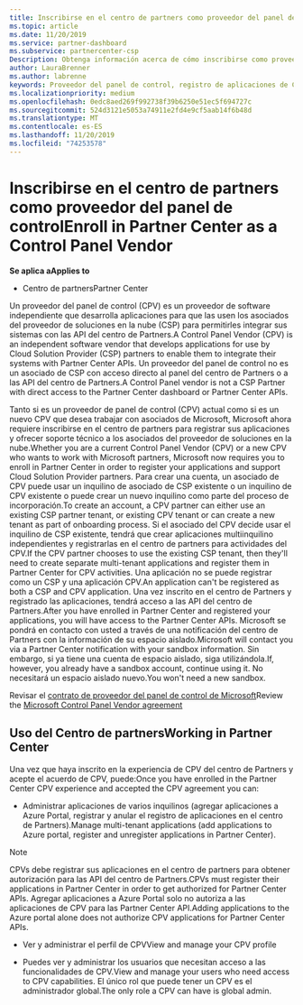 ```yaml
---
title: Inscribirse en el centro de partners como proveedor del panel de control | Centro de Partners
ms.topic: article
ms.date: 11/20/2019
ms.service: partner-dashboard
ms.subservice: partnercenter-csp
Description: Obtenga información acerca de cómo inscribirse como proveedor del panel de control (CPV) en el centro de Partners.
author: LauraBrenner
ms.author: labrenne
keywords: Proveedor del panel de control, registro de aplicaciones de CPV y administración de aplicaciones de CPV
ms.localizationpriority: medium
ms.openlocfilehash: 0edc8aed269f992738f39b6250e51ec5f694727c
ms.sourcegitcommit: 524d3121e5053a74911e2fd4e9cf5aab14f6b48d
ms.translationtype: MT
ms.contentlocale: es-ES
ms.lasthandoff: 11/20/2019
ms.locfileid: "74253578"
---
```

# <a name="enroll-in-partner-center-as-a-control-panel-vendor"></a><span data-ttu-id="65d05-104">Inscribirse en el centro de partners como proveedor del panel de control</span><span class="sxs-lookup"><span data-stu-id="65d05-104">Enroll in Partner Center as a Control Panel Vendor</span></span>

<span data-ttu-id="65d05-105">**Se aplica a**</span><span class="sxs-lookup"><span data-stu-id="65d05-105">**Applies to**</span></span>

- <span data-ttu-id="65d05-106">Centro de partners</span><span class="sxs-lookup"><span data-stu-id="65d05-106">Partner Center</span></span>

<span data-ttu-id="65d05-107">Un proveedor del panel de control (CPV) es un proveedor de software independiente que desarrolla aplicaciones para que las usen los asociados del proveedor de soluciones en la nube (CSP) para permitirles integrar sus sistemas con las API del centro de Partners.</span><span class="sxs-lookup"><span data-stu-id="65d05-107">A Control Panel Vendor (CPV) is an independent software vendor that develops applications for use by Cloud Solution Provider (CSP) partners to enable them to integrate their systems with Partner Center APIs.</span></span> <span data-ttu-id="65d05-108">Un proveedor del panel de control no es un asociado de CSP con acceso directo al panel del centro de Partners o a las API del centro de Partners.</span><span class="sxs-lookup"><span data-stu-id="65d05-108">A Control Panel vendor is not a CSP Partner with direct access to the Partner Center dashboard or Partner Center APIs.</span></span>

<span data-ttu-id="65d05-109">Tanto si es un proveedor de panel de control (CPV) actual como si es un nuevo CPV que desea trabajar con asociados de Microsoft, Microsoft ahora requiere inscribirse en el centro de partners para registrar sus aplicaciones y ofrecer soporte técnico a los asociados del proveedor de soluciones en la nube.</span><span class="sxs-lookup"><span data-stu-id="65d05-109">Whether you are a current Control Panel Vendor (CPV) or a new CPV who wants to work with Microsoft partners, Microsoft now requires you to enroll in Partner Center in order to register your applications and support Cloud Solution Provider partners.</span></span> <span data-ttu-id="65d05-110">Para crear una cuenta, un asociado de CPV puede usar un inquilino de asociado de CSP existente o un inquilino de CPV existente o puede crear un nuevo inquilino como parte del proceso de incorporación.</span><span class="sxs-lookup"><span data-stu-id="65d05-110">To create an account, a CPV partner can either use an existing CSP partner tenant, or existing CPV tenant or can create a new tenant as part of onboarding process.</span></span> <span data-ttu-id="65d05-111">Si el asociado del CPV decide usar el inquilino de CSP existente, tendrá que crear aplicaciones multiinquilino independientes y registrarlas en el centro de partners para actividades del CPV.</span><span class="sxs-lookup"><span data-stu-id="65d05-111">If the CPV partner chooses to use the existing CSP tenant, then they'll need to create separate multi-tenant applications and register them in Partner Center for CPV activities.</span></span> <span data-ttu-id="65d05-112">Una aplicación no se puede registrar como un CSP y una aplicación CPV.</span><span class="sxs-lookup"><span data-stu-id="65d05-112">An application can't be registered as both a CSP and CPV application.</span></span> <span data-ttu-id="65d05-113">Una vez inscrito en el centro de Partners y registrado las aplicaciones, tendrá acceso a las API del centro de Partners.</span><span class="sxs-lookup"><span data-stu-id="65d05-113">After you have enrolled in Partner Center and registered your applications, you will have access to the Partner Center APIs.</span></span>  <span data-ttu-id="65d05-114">Microsoft se pondrá en contacto con usted a través de una notificación del centro de Partners con la información de su espacio aislado.</span><span class="sxs-lookup"><span data-stu-id="65d05-114">Microsoft will contact you via a Partner Center notification with your sandbox information.</span></span> <span data-ttu-id="65d05-115">Sin embargo, si ya tiene una cuenta de espacio aislado, siga utilizándola.</span><span class="sxs-lookup"><span data-stu-id="65d05-115">If, however, you already have a sandbox account, continue using it.</span></span> <span data-ttu-id="65d05-116">No necesitará un espacio aislado nuevo.</span><span class="sxs-lookup"><span data-stu-id="65d05-116">You won't need a new sandbox.</span></span>   

<span data-ttu-id="65d05-117">Revisar el [contrato de proveedor del panel de control de Microsoft](https://go.microsoft.com/fwlink/?linkid=2055198)</span><span class="sxs-lookup"><span data-stu-id="65d05-117">Review the [Microsoft Control Panel Vendor agreement](https://go.microsoft.com/fwlink/?linkid=2055198)</span></span>


## <a name="working-in-partner-center"></a><span data-ttu-id="65d05-118">Uso del Centro de partners</span><span class="sxs-lookup"><span data-stu-id="65d05-118">Working in Partner Center</span></span>
<span data-ttu-id="65d05-119">Una vez que haya inscrito en la experiencia de CPV del centro de Partners y acepte el acuerdo de CPV, puede:</span><span class="sxs-lookup"><span data-stu-id="65d05-119">Once you have enrolled in the Partner Center CPV experience and accepted the CPV agreement you can:</span></span>

- <span data-ttu-id="65d05-120">Administrar aplicaciones de varios inquilinos (agregar aplicaciones a Azure Portal, registrar y anular el registro de aplicaciones en el centro de Partners).</span><span class="sxs-lookup"><span data-stu-id="65d05-120">Manage multi-tenant applications (add applications to Azure portal, register and unregister applications in Partner Center).</span></span>

>[!Note] 
><span data-ttu-id="65d05-121">CPVs debe registrar sus aplicaciones en el centro de partners para obtener autorización para las API del centro de Partners.</span><span class="sxs-lookup"><span data-stu-id="65d05-121">CPVs must register their applications in Partner Center in order to get authorized for Partner Center APIs.</span></span> <span data-ttu-id="65d05-122">Agregar aplicaciones a Azure Portal solo no autoriza a las aplicaciones de CPV para las Partner Center API.</span><span class="sxs-lookup"><span data-stu-id="65d05-122">Adding applications to the Azure portal alone does not authorize CPV applications for Partner Center APIs.</span></span> 

- <span data-ttu-id="65d05-123">Ver y administrar el perfil de CPV</span><span class="sxs-lookup"><span data-stu-id="65d05-123">View and manage your CPV profile</span></span> 

- <span data-ttu-id="65d05-124">Puedes ver y administrar los usuarios que necesitan acceso a las funcionalidades de CPV.</span><span class="sxs-lookup"><span data-stu-id="65d05-124">View and manage your users who need access to CPV capabilities.</span></span> <span data-ttu-id="65d05-125">El único rol que puede tener un CPV es el administrador global.</span><span class="sxs-lookup"><span data-stu-id="65d05-125">The only role a CPV can have is global admin.</span></span>


